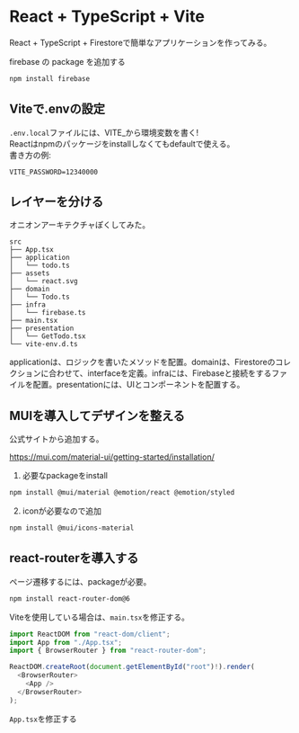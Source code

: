 # React + TypeScript + Vite
React + TypeScript + Firestoreで簡単なアプリケーションを作ってみる。

firebase の package を追加する

```bash
npm install firebase
```

## Viteで.envの設定
`.env.local`ファイルには、VITE_から環境変数を書く!<br>
Reactはnpmのパッケージをinstallしなくてもdefaultで使える。<br>
書き方の例:
```
VITE_PASSWORD=12340000
```

## レイヤーを分ける
オニオンアーキテクチャぽくしてみた。
```
src
├── App.tsx
├── application
│   └── todo.ts
├── assets
│   └── react.svg
├── domain
│   └── Todo.ts
├── infra
│   └── firebase.ts
├── main.tsx
├── presentation
│   └── GetTodo.tsx
└── vite-env.d.ts
```

applicationは、ロジックを書いたメソッドを配置。domainは、Firestoreのコレクションに合わせて、interfaceを定義。infraには、Firebaseと接続をするファイルを配置。presentationには、UIとコンポーネントを配置する。

## MUIを導入してデザインを整える
公式サイトから追加する。

https://mui.com/material-ui/getting-started/installation/

1. 必要なpackageをinstall
```bash
npm install @mui/material @emotion/react @emotion/styled
```

2. iconが必要なので追加
```bash
npm install @mui/icons-material
```

## react-routerを導入する
ページ遷移するには、packageが必要。

```bash
npm install react-router-dom@6
```

Viteを使用している場合は、`main.tsx`を修正する。
```ts
import ReactDOM from "react-dom/client";
import App from "./App.tsx";
import { BrowserRouter } from "react-router-dom";

ReactDOM.createRoot(document.getElementById("root")!).render(
  <BrowserRouter>
    <App />
  </BrowserRouter>
);
```

`App.tsx`を修正する
```tsx

```